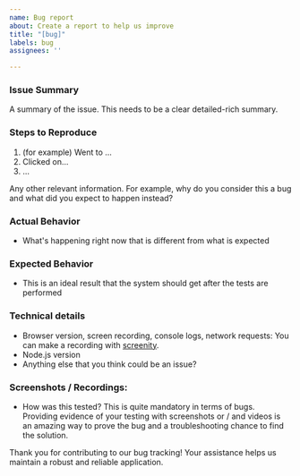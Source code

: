 ```yaml
---
name: Bug report
about: Create a report to help us improve
title: "[bug]"
labels: bug
assignees: ''

---
```


### Issue Summary

A summary of the issue. This needs to be a clear detailed-rich summary. 

### Steps to Reproduce

1. (for example) Went to ...
2. Clicked on...
3. ...

Any other relevant information. For example, why do you consider this a bug and what did you expect to happen instead?

### Actual Behavior

- What's happening right now that is different from what is expected

### Expected Behavior

- This is an ideal result that the system should get after the tests are performed

### Technical details

- Browser version, screen recording, console logs, network requests: You can make a recording with [screenity](https://screenity.io/en/).
- Node.js version
- Anything else that you think could be an issue?

### Screenshots / Recordings: 

- How was this tested? This is quite mandatory in terms of bugs. Providing evidence of your testing with screenshots or / and videos is an amazing way to prove the bug and a troubleshooting chance to find the solution.


Thank you for contributing to our bug tracking! Your assistance helps us maintain a robust and reliable application.
